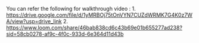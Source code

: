 You can refer the following for walkthrough video : 1. https://drive.google.com/file/d/1yMRBOj75tOnVYN7CUZdWRMK7G4K0z7WA/view?usp=drive_link
2. https://www.loom.com/share/46bab838cd6c43b69e01b655277ad238?sid=58cb0278-af9c-4f0c-933d-6e364d11d43b
